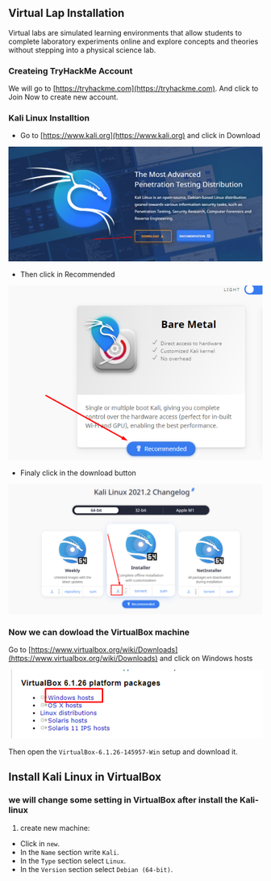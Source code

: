 ## Virtual Lap Installation
Virtual labs are simulated learning environments that allow students to complete laboratory experiments online and explore concepts and theories without stepping into a physical science lab.

### Createing TryHackMe Account

We will go to [https://tryhackme.com](https://tryhackme.com). And click to Join Now to create new account.

### Kali Linux Installtion
- Go to [https://www.kali.org](https://www.kali.org) and click in Download 

![Download](./img/kaliLunx-1.png)

- Then click in Recommended

![Recommended](./img/kaliLunx-2.png)

- Finaly click in the download button

![downloadButton](./img/kaliLunx-3.png)

### Now we can dowload the VirtualBox machine

Go to [https://www.virtualbox.org/wiki/Downloads](https://www.virtualbox.org/wiki/Downloads) and click on Windows hosts

![vBoxDownload](./img/VMBox-download.png)

Then open the  `VirtualBox-6.1.26-145957-Win` setup and download it.

## Install Kali Linux in VirtualBox

### we will change some setting in VirtualBox after install the Kali-linux

1. create new machine:

- Click in `new`.
- In the `Name` section write `Kali`.
- In the `Type` section select `Linux`.
- In the `Version` section select `Debian (64-bit)`.